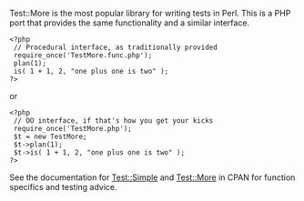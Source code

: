 Test::More is the most popular library for writing tests in Perl. This is a PHP port that provides the same functionality and a similar interface.
```
<?php
 // Procedural interface, as traditionally provided
 require_once('TestMore.func.php');
 plan(1);
 is( 1 + 1, 2, "one plus one is two" );
?>
```
or
```
<?php
 // OO interface, if that's how you get your kicks
 require_once('TestMore.php');
 $t = new TestMore;
 $t->plan(1);
 $t->is( 1 + 1, 2, "one plus one is two" );
?>
```
See the documentation for [Test::Simple](http://search.cpan.org/dist/Test-Simple/) and [Test::More](http://search.cpan.org/dist/Test-More/) in CPAN for function specifics and testing advice.